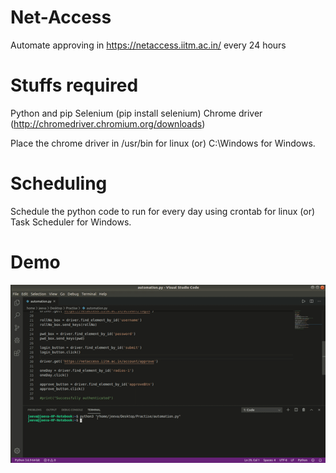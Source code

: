 # Net-Access
Automate approving in https://netaccess.iitm.ac.in/ every 24 hours

# Stuffs required

Python and pip
Selenium (pip install selenium)
Chrome driver (http://chromedriver.chromium.org/downloads)

Place the chrome driver in /usr/bin for linux (or) C:\Windows for Windows.

# Scheduling

Schedule the python code to run for every day using crontab for linux (or) Task Scheduler for Windows.

# Demo

![](working.gif)
